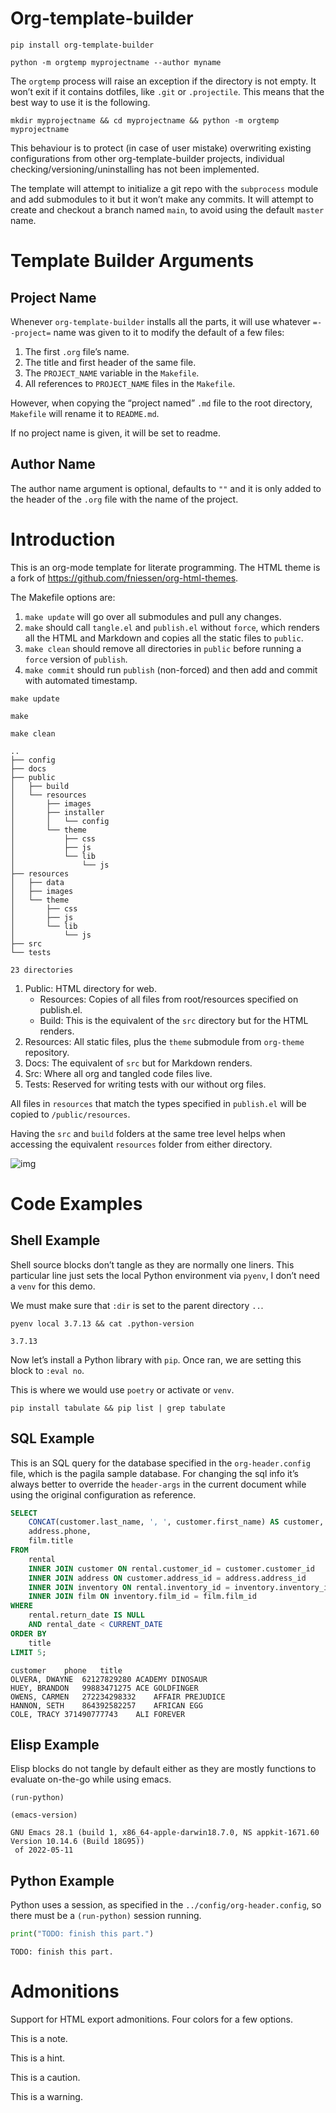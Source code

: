 # Org-template-builder

```shell
pip install org-template-builder
```

```shell
python -m orgtemp myprojectname --author myname
```

The `orgtemp` process will raise an exception if the directory is not empty. It won&rsquo;t exit if it contains dotfiles, like `.git` or `.projectile`. This means that the best way to use it is the following.

```shell
mkdir myprojectname && cd myprojectname && python -m orgtemp myprojectname
```

    

This behaviour is to protect (in case of user mistake) overwriting existing configurations from other org-template-builder projects, individual checking/versioning/uninstalling has not been implemented.

The template will attempt to initialize a git repo with the `subprocess` module and add submodules to it but it won&rsquo;t make any commits. It will attempt to create and checkout a branch named `main`, to avoid using the default `master` name.


# Template Builder Arguments


## Project Name

Whenever `org-template-builder` installs all the parts, it will use whatever `=--project=` name was given to it to modify the default of a few files:

1.  The first `.org` file&rsquo;s name.
2.  The title and first header of the same file.
3.  The `PROJECT_NAME` variable in the `Makefile`.
4.  All references to `PROJECT_NAME` files in the `Makefile`.

However, when copying the &ldquo;project named&rdquo; `.md` file to the root directory, `Makefile` will rename it to `README.md`.

If no project name is given, it will be set to readme.


## Author Name

The author name argument is optional, defaults to `""` and it is only added to the header of the `.org` file with the name of the project.


# Introduction

This is an org-mode template for literate programming. The HTML theme is a fork of <https://github.com/fniessen/org-html-themes>.

The Makefile options are:

1.  `make update` will go over all submodules and pull any changes.
2.  `make` should call `tangle.el` and `publish.el` without `force`, which renders all the HTML and Markdown and copies all the static files to `public`.
3.  `make clean` should remove all directories in `public` before running a `force` version of `publish`.
4.  `make commit` should run `publish` (non-forced) and then add and commit with automated timestamp.

```shell
make update
```

```shell
make
```

```shell
make clean
```

    ..
    ├── config
    ├── docs
    ├── public
    │   ├── build
    │   └── resources
    │       ├── images
    │       ├── installer
    │       │   └── config
    │       └── theme
    │           ├── css
    │           ├── js
    │           └── lib
    │               └── js
    ├── resources
    │   ├── data
    │   ├── images
    │   └── theme
    │       ├── css
    │       ├── js
    │       └── lib
    │           └── js
    ├── src
    └── tests
    
    23 directories

1.  Public: HTML directory for web.
    -   Resources: Copies of all files from root/resources specified on publish.el.
    -   Build: This is the equivalent of the `src` directory but for the HTML renders.
2.  Resources: All static files, plus the `theme` submodule from `org-theme` repository.
3.  Docs: The equivalent of `src` but for Markdown renders.
4.  Src: Where all org and tangled code files live.
5.  Tests: Reserved for writing tests with our without org files.

All files in `resources` that match the types specified in `publish.el` will be copied to `/public/resources`.

Having the `src` and `build` folders at the same tree level helps when accessing the equivalent `resources` folder from either directory.

![img](../resources/images/emacs.png "Emacs logo")


# Code Examples


## Shell Example

Shell source blocks don&rsquo;t tangle as they are normally one liners. This particular line just sets the local Python environment via `pyenv`, I don&rsquo;t need a `venv` for this demo.

We must make sure that `:dir` is set to the parent directory `..`.

```shell
pyenv local 3.7.13 && cat .python-version
```

    3.7.13

Now let&rsquo;s install a Python library with `pip`. Once ran, we are setting this block to `:eval no`.

This is where we would use `poetry` or activate or `venv`.

```shell
pip install tabulate && pip list | grep tabulate
```


## SQL Example

This is an SQL query for the database specified in the `org-header.config` file, which is the pagila sample database. For changing the sql info it&rsquo;s always better to override the `header-args` in the current document while using the original configuration as reference.

```sql
SELECT
	CONCAT(customer.last_name, ', ', customer.first_name) AS customer,
	address.phone,
	film.title
FROM
	rental
	INNER JOIN customer ON rental.customer_id = customer.customer_id
	INNER JOIN address ON customer.address_id = address.address_id
	INNER JOIN inventory ON rental.inventory_id = inventory.inventory_id
	INNER JOIN film ON inventory.film_id = film.film_id
WHERE
	rental.return_date IS NULL
	AND rental_date < CURRENT_DATE
ORDER BY
	title
LIMIT 5;
```

    customer	phone	title
    OLVERA, DWAYNE	62127829280	ACADEMY DINOSAUR
    HUEY, BRANDON	99883471275	ACE GOLDFINGER
    OWENS, CARMEN	272234298332	AFFAIR PREJUDICE
    HANNON, SETH	864392582257	AFRICAN EGG
    COLE, TRACY	371490777743	ALI FOREVER


## Elisp Example

Elisp blocks do not tangle by default either as they are mostly functions to evaluate on-the-go while using emacs.

```elisp
(run-python)
```

```elisp
(emacs-version)
```

    GNU Emacs 28.1 (build 1, x86_64-apple-darwin18.7.0, NS appkit-1671.60 Version 10.14.6 (Build 18G95))
     of 2022-05-11


## Python Example

Python uses a session, as specified in the `../config/org-header.config`, so there must be a `(run-python)` session running.

```python
print("TODO: finish this part.")
```

    TODO: finish this part.


# Admonitions

Support for HTML export admonitions. Four colors for a few options.

<div class="note" id="orgf1b6be7">
<p>
This is a note.
</p>

</div>

<div class="hint" id="org6d50e2c">
<p>
This is a hint.
</p>

</div>

<div class="caution" id="org82d220f">
<p>
This is a caution.
</p>

</div>

<div class="warning" id="orgc6e0981">
<p>
This is a warning.
</p>

</div>
